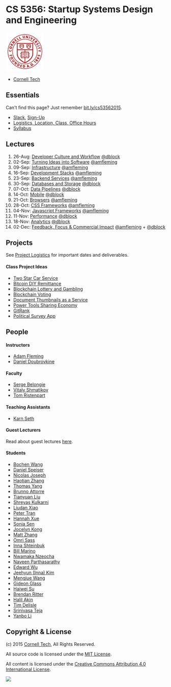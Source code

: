 CS 5356: Startup Systems Design and Engineering
===============================================

![Cornell Tech](images/cornell-logo.png "Cornell Tech")

* [Cornell Tech](http://tech.cornell.edu)

Essentials
----------

Can't find this page? Just remember [bit.ly/cs53562015](http://bit.ly/cs53562015).

* [Slack](https://cornell-cs5356-2015.slack.com), [Sign-Up](https://cornell-cs5356-2015.slack.com/signup)
* [Logistics, Location, Class, Office Hours](course/logistics.md)
* [Syllabus](course/syllabus.md)

Lectures
--------

1.  26-Aug: [Developer Culture and Workflow](course/01-developer-culture-and-workflow.md)         [@dblock](/people/daniel-doubrovkine.md)
2.  02-Sep: [Turning Ideas into Software](course/02-turning-ideas-into-software.md)               [@amfleming](/people/adam-fleming.md)
3.  09-Sep: [Infrastructure](course/03-infrastructure.md)                                         [@amfleming](/people/adam-fleming.md)
4.  16-Sep: [Development Stacks](course/04-development-stacks.md)                                 [@amfleming](/people/adam-fleming.md)
5.  23-Sep: [Backend Services](course/05-backend-services.md)                                     [@amfleming](/people/adam-fleming.md)
6.  30-Sep: [Databases and Storage](course/06-databases-and-storage.md)                           [@dblock](/people/daniel-doubrovkine.md)
7.  07-Oct: [Data Pipelines](course/07-data-pipelines.md)                                         [@dblock](/people/daniel-doubrovkine.md)
8.  14-Oct: [Mobile](course/08-mobile.md)                                                         [@dblock](/people/daniel-doubrovkine.md)
9.  21-Oct: [Browsers](course/09-browsers.md)                                                     [@amfleming](/people/adam-fleming.md)
10. 28-Oct: [CSS Frameworks](course/10-css.md)                                                    [@amfleming](/people/adam-fleming.md)
11. 04-Nov: [Javascript Frameworks](course/11-javascript.md)                                      [@amfleming](/people/adam-fleming.md)
12. 11-Nov: [Performance](course/12-performance.md)                                               [@dblock](/people/daniel-doubrovkine.md)
13. 18-Nov: [Analytics](course/13-analytics.md)                                                   [@dblock](/people/daniel-doubrovkine.md)
14. 02-Dec: [Feedback, Focus & Commercial Impact](course/14-feedback-focus-commercial-impact.md)  [@amfleming](/people/adam-fleming.md) + [@dblock](/people/daniel-doubrovkine.md)

Projects
--------

See [Project Logistics](projects/logistics.md) for important dates and deliverables.

#### Class Project Ideas

* [Two Star Car Service](projects/two-star-car-service.md)
* [Bitcoin DIY Remittance](projects/bitcoin-diy-remittance.md)
* [Blockchain Lottery and Gambling](projects/blockchain-lottery-and-gambling.md)
* [Blockchain Voting](projects/blockchain-voting.md)
* [Document Thumbnails as a Service](projects/document-thumbnails-as-a-service.md)
* [Power Tools Sharing Economy](projects/power-tools-sharing.md)
* [GitRank](projects/gitrank.md)
* [Political Survey App](projects/political-survey-app.md)

People
------

#### Instructors

* [Adam Fleming](people/adam-fleming.md)
* [Daniel Doubrovkine](people/daniel-doubrovkine.md)

#### Faculty

* [Serge Belongie](people/serge-belongie.md)
* [Vitaly Shmatikov](people/vitaly-shmatikov.md)
* [Tom Ristenpart](people/tom-ristenpart.md)

#### Teaching Assistants

* [Karn Seth](people/karn-seth.md)

#### Guest Lecturers

Read about guest lectures [here](course/guest-lectures.md).

#### Students

* [Bochen Wang](people/bochen-wang.md)
* [Daniel Speiser](people/daniel-speiser.md)
* [Nicolas Joseph](people/nicolas-joseph.md)
* [Haotian Zhang](people/haotian-zhang.md)
* [Thomas Yang](people/thomas-yang.md)
* [Brunno Attorre](people/brunno-attorre.md)
* [Tianyuan Liu](people/tianyuan-liu.md)
* [Shreyas Kulkarni](people/shreyas-kulkarni.md)
* [Liudan Xiao](people/liudan-xiao.md)
* [Peter Tran](people/peter-tran.md)
* [Hannah Xue](people/hannah-xue.md)
* [Sonia Sen](people/sonia-sen.md)
* [Jocelyn Kong](people/jocelyn-kong.md)
* [Matt Zhang](people/matt-zhang.md)
* [Omri Sass](people/omri-sass.md)
* [Inna Shteinbuk](people/inna-shteinbuk.md)
* [Bill Marino](people/bill-marino.md)
* [Nwamaka Nzeocha](people/nwamaka-nzeocha.md)
* [Naveen Parthasarathy](people/naveen-parthasarathy.md)
* [Edward Wu](people/edward-wu.md)
* [Jeehyun (Inna) Kim](people/jeehyun-kim.md)
* [Mengjue Wang](people/mengjue-wang.md)
* [Gideon Glass](people/gideon-glass.md)
* [Haiwei Su](people/haiwei-su.md)
* [Brendan Ritter](people/brendan-ritter.md)
* [Halil Akin](people/halil-akin.md)
* [Tim Delisle](people/tim-delisle.md)
* [Srinivasa Teja](people/srinivasa-teja.md)
* [Yanbo Li](people/yanbo-li.md)

Copyright & License
-------------------

(c) 2015 [Cornell Tech](http://www.cs.cornell.edu), All Rights Reserved.

All source code is licensed under the [MIT License](MIT-LICENSE.txt).

All content is licensed under the [Creative Commons Attribution 4.0 International License](CC-BY-4.0-LICENSE).

<a href='https://creativecommons.org/licenses/by/4.0'>![](https://i.creativecommons.org/l/by/4.0/88x31.png)</a>
